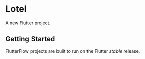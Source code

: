 # Lotel

A new Flutter project.

## Getting Started

FlutterFlow projects are built to run on the Flutter _stable_ release.
